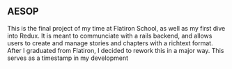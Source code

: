 ## AESOP

This is the final project of my time at Flatiron School, as well as my first dive into Redux.  It is meant to communciate with a rails backend, and allows users to create and manage stories and chapters with a richtext format.  After I graduated from Flatiron, I decided to rework this in a major way.  This serves as a timestamp in my development
